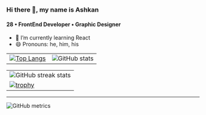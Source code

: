 ### Hi there 👋, my name is Ashkan
#### 28 • FrontEnd Developer • Graphic Designer

- 🌱 I’m currently learning React 
- 😄 Pronouns: he, him, his 


|||
|-|-|
|[![Top Langs](https://github-readme-stats.vercel.app/api/top-langs/?username=ashkheid)](https://github.com/anuraghazra/github-readme-stats)|![GitHub stats](https://github-readme-stats.vercel.app/api?username=ashkheid&show_icons=true&count_private=true)|
 
||
|-|
|![GitHub streak stats](https://github-readme-streak-stats.herokuapp.com/?user=ashkheid)|
[![trophy](https://github-profile-trophy.vercel.app/?username=ashkheid&theme=onedark&no-frame=true)](https://github.com/ryo-ma/github-profile-trophy)|
 
<hr />

![GitHub metrics](https://metrics.lecoq.io/ashkheid) 

<!--
![28 • FrontEnd Developer • Graphic Designer](https://arturssmirnovs.github.io/github-profile-readme-generator/images/banner.png)


Skills: JS / HTML / CSS



[<img src='https://cdn.jsdelivr.net/npm/simple-icons@3.0.1/icons/github.svg' alt='github' height='40'>](https://github.com/ashkheid)  [<img src='https://cdn.jsdelivr.net/npm/simple-icons@3.0.1/icons/linkedin.svg' alt='linkedin' height='40'>](https://www.linkedin.com/in/ashkanheidary/)  [<img src='https://cdn.jsdelivr.net/npm/simple-icons@3.0.1/icons/instagram.svg' alt='instagram' height='40'>](https://www.instagram.com/ashk.heid/)  











-->

